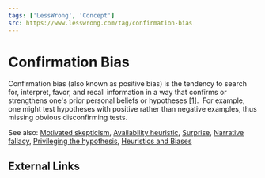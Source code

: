 ```yaml
---
tags: ['LessWrong', 'Concept']
src: https://www.lesswrong.com/tag/confirmation-bias
---
```


# Confirmation Bias
Confirmation bias (also known as positive bias) is the tendency to search for, interpret, favor, and recall information in a way that confirms or strengthens one's prior personal beliefs or hypotheses [[1](https://en.wikipedia.org/wiki/Confirmation_bias)].  For example, one might test hypotheses with positive rather than negative examples, thus missing obvious disconfirming tests.

See also: [Motivated skepticism](https://www.lesswrong.com/tag/motivated-skepticism), [Availability heuristic](https://lesswrong.com/tag/availability-heuristic), [Surprise](https://www.lesswrong.com/tag/surprise), [Narrative fallacy](https://www.lesswrong.com/tag/narrative-fallacy), [Privileging the hypothesis](https://www.lesswrong.com/tag/privileging-the-hypothesis), [Heuristics and Biases](https://www.lesswrong.com/tag/heuristics-and-biases)

## External Links
